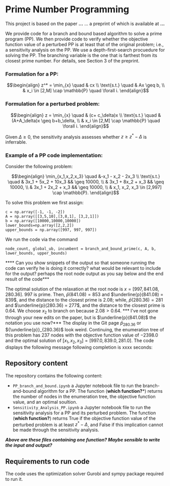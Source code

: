 # Prime Number Programming
This project is based on the paper **...** ... a preprint of which is available at **...**

We provide code for a branch and bound based algorithm to solve a prime program (PP). We then provide code to verify whether the objective function value of a perturbed PP is at least that of the original problem; i.e., a sensitivity analysis on the PP. We use a depth-first-search procuedure for solving the PP. The branching variable is the one that is farthest from its closest prime number. For details, see Section 3 of the preprint.

### Formulation for a PP:
```math
\begin{align}
  z^* = \min_{x} \quad & cx \\
  \text{s.t.} \quad & Ax \geq b, \\
  & x_i \in [2,M] \cap \mathbb{P} \quad \forall i.
\end{align}
```

### Formulation for a perturbed problem:
```math
\begin{align}
  z = \min_{x} \quad & (c+ c_\delta)x \\
  \text{s.t.} \quad & (A+A_\delta)x \geq b+b_\delta, \\
  & x_i \in [2,M] \cap \mathbb{P} \quad \forall i.
\end{align}
```
Given $\Delta \geq 0$, the sensitivity analysis assesses whether $z \geq z^* - \Delta$ is inferrable.

### Example of a PP code implementation:
Consider the following problem:
```math
\begin{align}
  \min_{x_1,x_2,x_3} \quad &-x_1 - x_2 - 2x_3 \\
  \text{s.t.} \quad & 3x_1 + 5x_2 + 10x_3 && \geq 10000, \\
  & 3x_1 + 8x_2 + x_3 && \geq 10000, \\
  & 3x_1 + 2x_2 + x_3 && \geq 10000, \\
  & x_1, x_2, x_3 \in [2,997] \cap \mathbb{P}.
\end{align}
```

To solve this problem we first assign:
```
c = np.array([-1, -1, -2])
A = np.array([[3,5,10],[3,8,1], [3,2,1]])
b = np.array([10000,10000,10000])
lower_bounds=np.array([2,2,2])
upper_bounds = np.array([997, 997, 997])

```
We run the code via the command
```
node_count, global_ub, incumbent = branch_and_bound_prime(c, A, b, lower_bounds, upper_bounds)
```
**** Can you show snippets of the output so that someone running the code can verify he is doing it correctly? what would be relevant to include for the output? perhaps the root node output as you say below and the end result of the code***

The optimal solution of the relaxation at the root node is $x = [997, 841.08, 280.36]$. 997 is prime. Then, $\bar{p}(841.08) = 853$ and $\underline{p}(841.08) = 839$, and the distance to the closest prime is 2.08; while, $\bar{p}(280.36) = 281$ and $\underline{p}(280.36) = 277$, and the distance to the closest prime is $0.64$. We choose $x_2$ to branch on because $2.08 > 0.64$. *** I've not gone through your new edits on the paper, but is $\underline{p}(841.08)$ the notation you use now?*** 
The display in the Git page ${\bar{p}}_{280.36}$ or ${\underline{p}}_{280.36}$ look weird. Continuing, the enumeration tree of this problem has $237$ nodes with the objective function value of $-2398.0$ and the optimal solution of $[x_1, x_2, x_3]=[997.0, 839.0, 281.0]$. The code displays the following message following completion is xxxx seconds:



## Repository content
The repository contains the following content:
- `PP_branch_and_bound.ipynb` a Jupyter notebook file to run the branch-and-bound algorithm for a PP. The function (**which function?***) returns the number of nodes in the enumeration tree, the objective function value, and an optimal soultion.
- `Sensitivity_Analysis_PP.ipynb` a Jupyter notebook file to run the sensitivity analysis for a PP and its perturbed problem. The function (**which function?**) returns True if the objective function value of the perturbed problem is at least $z^* - \Delta$, and False if this implication cannot be made through the sensitivity analysis.

***Above are these files containing one function? Maybe sensible to write the input and output?***

## Requirements to run code
The code uses the optimization solver Gurobi and sympy package required to run it.  
